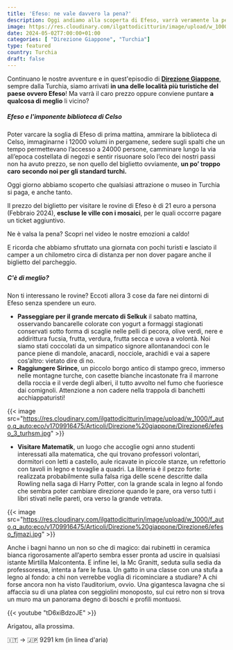```yaml
---
title: 'Efeso: ne vale davvero la pena?'
description: Oggi andiamo alla scoperta di Efeso, varrà veramente la pena pagare il biglietto oppure scoprire i dintorni?
image: https://res.cloudinary.com/ilgattodicitturin/image/upload/w_1000/f_auto,q_auto:eco/v1713011125/Articoli/Direzione%20giappone/Direzione6/efeso_2_skvo6s.jpg
date: 2024-05-02T7:00:00+01:00
categories: [ "Direzione Giappone", "Turchia"]
type: featured  
country: Turchia 
draft: false
---
```


Continuano le nostre avventure e in quest'episodio di **[Direzione Giappone](/categories/direzione-giappone)**, sempre dalla Turchia, siamo arrivati **in una delle località più turistiche del paese ovvero Efeso**! Ma varrà il caro prezzo oppure conviene puntare **a qualcosa di meglio** li vicino?

##### Efeso e l'imponente biblioteca di Celso

Poter varcare la soglia di Efeso di prima mattina, ammirare la biblioteca di Celso, immaginarne i 12000 volumi in pergamene, sedere sugli spalti che un tempo permettevano l’accesso a 24000 persone, camminare lungo la via all’epoca costellata di negozi e sentir risuonare solo l’eco dei nostri passi non ha avuto prezzo, se non quello del biglietto ovviamente, **un po’ troppo caro secondo noi per gli standard turchi.**

Oggi giorno abbiamo scoperto che qualsiasi attrazione o museo in Turchia si paga, e anche tanto. 

Il prezzo del biglietto per visitare le rovine di Efeso è di 21 euro a persona (Febbraio 2024), **escluse le ville con i mosaici**, per le quali occorre pagare un ticket aggiuntivo.  

Ne è valsa la pena? 
Scopri nel video le nostre emozioni a caldo! 

E ricorda che abbiamo sfruttato una giornata con pochi turisti e lasciato il camper a un chilometro circa di distanza per non dover pagare anche il biglietto del parcheggio.

##### C'è di meglio?

Non ti interessano le rovine? 
Eccoti allora 3 cose da fare nei dintorni di Efeso senza spendere un euro.

- **Passeggiare per il grande mercato di  Selkuk** il sabato mattina, osservando bancarelle colorate con yogurt a formaggi stagionati conservati sotto forma di scaglie nelle pelli di pecora, olive verdi, nere e addirittura fucsia, frutta, verdura, frutta secca e uova a volontà. Noi siamo stati coccolati da un simpatico signore allontanandoci con le pance piene di mandole, anacardi, nocciole, arachidi e vai a sapere cos’altro: vietato dire di no. 
- **Raggiungere Sirince**, un piccolo borgo antico di stampo greco, immerso nelle montagne turche, con casette bianche incastonate fra il marrone della roccia e il verde degli alberi, il tutto avvolto nel fumo che fuoriesce dai comignoli. Attenzione a non cadere nella trappola di banchetti acchiappaturisti! 

{{< image src="https://res.cloudinary.com/ilgattodicitturin/image/upload/w_1000/f_auto,q_auto:eco/v1709916475/Articoli/Direzione%20giappone/Direzione6/efeso_3_turhsm.jpg" >}} 

- **Visitare Matematik**, un luogo che accoglie ogni anno studenti interessati alla matematica, che qui trovano professori volontari, dormitori con letti a castello, aule ricavate in piccole stanze, un refettorio con tavoli in legno e tovaglie a quadri. La libreria è il pezzo forte: realizzata probabilmente sulla falsa riga delle scene descritte dalla Rowling nella saga di Harry Potter, con la grande scala in legno al fondo che sembra poter cambiare direzione quando le pare, ora verso tutti i libri stivati nelle pareti, ora verso la grande vetrata. 

{{< image src="https://res.cloudinary.com/ilgattodicitturin/image/upload/w_1000/f_auto,q_auto:eco/v1709916475/Articoli/Direzione%20giappone/Direzione6/efeso_fjmazi.jpg" >}} 
 
Anche i bagni hanno un non so che di magico: dai rubinetti in ceramica bianca rigorosamente all’aperto sembra esser pronta ad uscire in qualsiasi istante Mirtilla Malcontenta. E infine lei, la Mc Granitt, seduta sulla sedia da professoressa, intenta a fare le fusa. Un gatto in una classe con una stufa a legno al fondo: a chi non verrebbe voglia di ricominciare a studiare? A chi forse ancora non ha visto l’auditorium, ovvio. Una gigantesca lavagna che si affaccia su di una platea con seggiolini monoposto, sul cui retro non si trova un muro ma un panorama degno di boschi e profili montuosi. 

{{< youtube "tD6xiBdzoJE" >}}

Arigatou, alla prossima.

🇮🇹 → 🇯🇵 9291 km (in linea d'aria)
